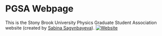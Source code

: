 # PGSA Webpage

This is the Stony Brook University Physics Graduate Student Association website
(created by [Sabina Sagynbayeva](https://github.com/ssagynbayeva)).
[![Website](https://img.shields.io/badge/visit-website-blue.svg)](https://sbupgsa.github.io/)

<!-- A Jekyll implementation of the [Creative Theme](http://startbootstrap.com/template-overviews/creative/) template by [Start Bootstrap](http://startbootstrap.com).

Creative is a one page Bootstrap theme for creatives, small businesses, and other multipurpose uses.
The theme includes a number of rich features and plugins that you can use as a great boilerplate for your next Jekyll project!

See it live in action at <https://volny.github.io/creative-theme-jekyll/>

## To use the Creative Theme template in your project

- Start by adding your info in `_config.yml`
- In `_layouts/front.html` reorder or remove section as you prefer. -->
